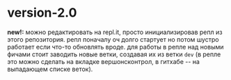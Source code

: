 # version-2.0
**new!:** можно редактировать на repl.it, просто инициализировав репл из этого репозитория. репл поначалу оч долго стартует но потом шустро работает если что-то обновлять вроде.
для работы в репле над новыми фичами стоит заводить новые ветки, создавая их из ветки `dev` (в репле это можно сделать на вкладке вершонсконтрол, в гитхабе -- на выпадающем списке веток).
